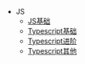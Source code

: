 - JS
  - [JS基础](/JS/js-basic.md)
  - [Typescript基础](/JS/ts-basic.md)
  - [Typescript进阶](/JS/ts-advance.md)
  - [Typescript其他](/JS/ts-other.md)
